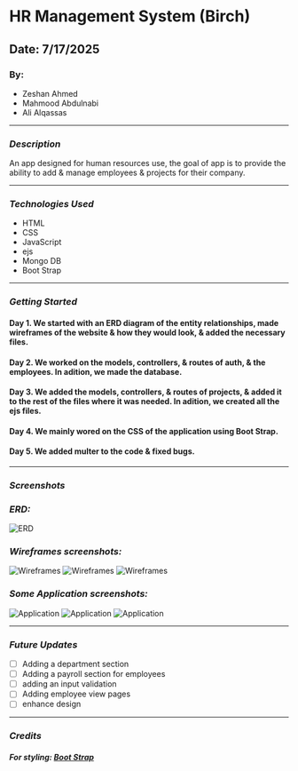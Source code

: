 # HR Management System (Birch)

## Date: 7/17/2025

### By:

- Zeshan Ahmed
- Mahmood Abdulnabi
- Ali Alqassas

---

### **_Description_**

An app designed for human resources use, the goal of app is to provide the ability to add & manage employees & projects for their company.

---

### **_Technologies Used_**

- HTML
- CSS
- JavaScript
- ejs
- Mongo DB
- Boot Strap
---

### ***Getting Started***

#### Day 1. We started with an ERD diagram of the entity relationships, made wireframes of the website & how they would look, & added the necessary files. 
#### Day 2. We worked on the models, controllers, & routes of auth, & the employees. In adition, we made the database.
#### Day 3. We added the models, controllers, & routes of projects, & added it to the rest of the files where it was needed. In adition, we created all the ejs files.  
#### Day 4. We mainly wored on the CSS of the application using Boot Strap.
#### Day 5. We added multer to the code & fixed bugs. 

---

### **_Screenshots_**

### **_ERD:_**

![ERD](./public/Screenshots/erdDiagram.png)

### **_Wireframes screenshots:_**

![Wireframes](./public/Screenshots/wireframe1.jpg)
![Wireframes](./public/Screenshots/wireframe2.jpg)
![Wireframes](./public/Screenshots/wireframe3.jpg)

### **_Some Application screenshots:_**

![Application](./public/Screenshots/appHrLandingPage.PNG)
![Application](./public/Screenshots/appEmpList.PNG)
![Application](./public/Screenshots/appEmpDetails.PNG)

---

### **_Future Updates_**

- [ ] Adding a department section
- [ ] Adding a payroll section for employees
- [ ] adding an input validation
- [ ] Adding employee view pages
- [ ] enhance design

---

### **_Credits_**

##### For styling: [Boot Strap](https://getbootstrap.com/)
